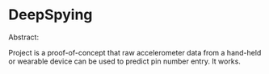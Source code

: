 # DeepSpying

Abstract:<br>
  
  Project is a proof-of-concept that raw accelerometer data from a hand-held or wearable device can be used to predict pin number entry. It works.

